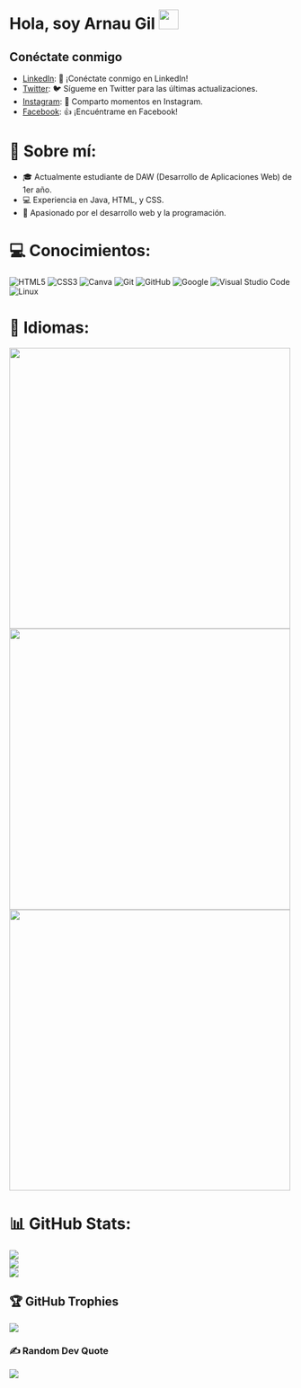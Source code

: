 # Hola, soy Arnau Gil   <img src="https://media.giphy.com/media/hvRJCLFzcasrR4ia7z/giphy.gif" width="35">



## Conéctate conmigo

- [LinkedIn](https://www.linkedin.com/in/tu_perfil): 🔗 ¡Conéctate conmigo en LinkedIn!
- [Twitter](https://twitter.com/tu_usuario): 🐦 Sígueme en Twitter para las últimas actualizaciones.
- [Instagram](https://www.instagram.com/tu_usuario): 📸 Comparto momentos en Instagram.
- [Facebook](https://www.facebook.com/tu_usuario): 👍 ¡Encuéntrame en Facebook!


# 💫 Sobre mí:
- 🎓 Actualmente estudiante de DAW (Desarrollo de Aplicaciones Web) de 1er año.
- 💻 Experiencia en Java, HTML, y CSS.
- 🚀 Apasionado por el desarrollo web y la programación.


# 💻 Conocimientos:
![HTML5](https://img.shields.io/badge/html5-%23E34F26.svg?style=for-the-badge&logo=html5&logoColor=white) ![CSS3](https://img.shields.io/badge/css3-%231572B6.svg?style=for-the-badge&logo=css3&logoColor=white) ![Canva](https://img.shields.io/badge/Canva-%2300C4CC.svg?style=for-the-badge&logo=Canva&logoColor=white) 
![Git](https://img.shields.io/badge/git-%23F05033.svg?style=for-the-badge&logo=git&logoColor=white)
    ![GitHub](https://img.shields.io/badge/github-%23121011.svg?style=for-the-badge&logo=github&logoColor=white)
    ![Google](https://img.shields.io/badge/google-%234285F4.svg?style=for-the-badge&logo=google&logoColor=white)
    ![Visual Studio Code](https://img.shields.io/badge/Visual%20Studio%20Code-0078d7.svg?style=for-the-badge&logo=visual-studio-code&logoColor=white)
    ![Linux](https://img.shields.io/badge/Linux-FCC624?style=for-the-badge&logo=linux&logoColor=black) 


# 👅 Idiomas:

<img src="https://s1.eestatic.com/2021/11/02/curiosidades/espana-pueblos/624199499_213629722_1706x960.jpg" width="500">
<img src="https://s1.eestatic.com/2021/11/02/curiosidades/espana-pueblos/624199499_213629722_1706x960.jpg](https://upload.wikimedia.org/wikipedia/commons/c/ce/Flag_of_Catalonia.svg" width="500">
<img src="https://s1.eestatic.com/2021/11/02/curiosidades/espana-pueblos/624199499_213629722_1706x960.jpg](https://s1.eestatic.com/2021/11/02/curiosidades/espana-pueblos/624199499_213629722_1706x960.jpg" width="500">


# 📊 GitHub Stats:
![](https://github-readme-stats.vercel.app/api?username=arnauggX&theme=dark&hide_border=false&include_all_commits=false&count_private=false)<br/>
![](https://github-readme-streak-stats.herokuapp.com/?user=arnauggX&theme=dark&hide_border=false)<br/>
![](https://github-readme-stats.vercel.app/api/top-langs/?username=arnauggX&theme=dark&hide_border=false&include_all_commits=false&count_private=false&layout=compact)

## 🏆 GitHub Trophies
![](https://github-profile-trophy.vercel.app/?username=arnauggX&theme=onedark&no-frame=true&no-bg=false&margin-w=4)

### ✍️ Random Dev Quote
![](https://quotes-github-readme.vercel.app/api?type=horizontal&theme=radical)


